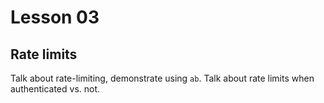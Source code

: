 # Lesson 03

## Rate limits
Talk about rate-limiting, demonstrate using `ab`. Talk about rate limits when authenticated vs. not.
